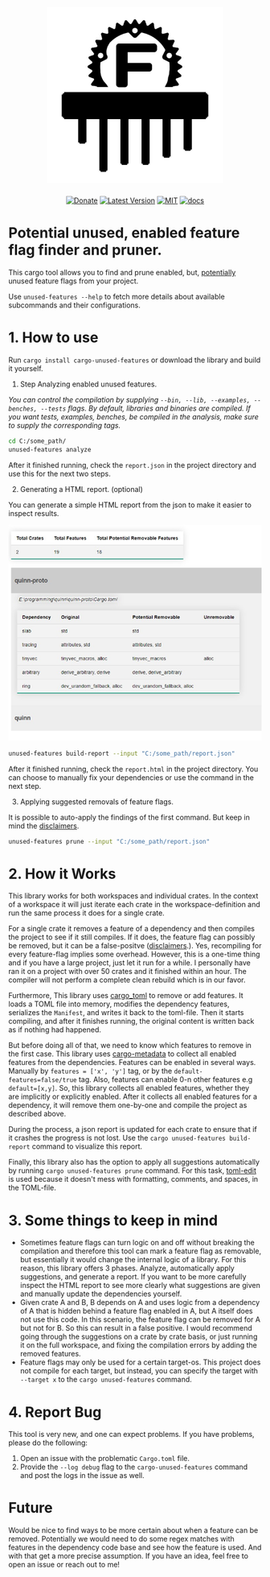 <h1 align="center"><img width="350" src="docs/logo.png" /></h1>

<div align="center">

[![Donate](https://img.shields.io/badge/Donate-PayPal-green.svg)](https://www.paypal.com/cgi-bin/webscr?cmd=_s-xclick&hosted_button_id=Z8QK6XU749JB2) [![Latest Version][1a]][1b] [![MIT][2a]][2b] [![docs][3a]][3b]

</div>

# Potential unused, enabled feature flag finder and pruner.

This cargo tool allows you to find and prune enabled, but, [potentially](#3-some-things-to-keep-in-mind) unused feature flags from your project.

Use `unused-features --help` to fetch more details about available subcommands and their configurations.

# 1. How to use

Run `cargo install cargo-unused-features` or download the library and build it yourself.

1. Step Analyzing enabled unused features.

*You can control the compilation by supplying `--bin, --lib, --examples, --benches, --tests` flags. By default, libraries and binaries are compiled. If you want tests, examples, benches, be compiled in the analysis, make sure to supply the corresponding tags.*

```bash
cd C:/some_path/
unused-features analyze
```

After it finished running, check the `report.json` in the project directory and use this for the next two steps.

2. Generating a HTML report. (optional)

You can generate a simple HTML report from the json to make it easier to inspect results. 

<img src="docs/readme-1.jpg" />

```bash
unused-features build-report --input "C:/some_path/report.json"
```

After it finished running, check the `report.html` in the project directory. You can choose to manually fix your dependencies or use the command in the next step.

3. Applying suggested removals of feature flags.

It is possible to auto-apply the findings of the first command. But keep in mind the [disclaimers](#3-some-things-to-keep-in-mind).

```bash
unused-features prune --input "C:/some_path/report.json"
```

# 2. How it Works

This library works for both workspaces and individual crates. In the context of a workspace it will just iterate each crate in the workspace-definition and run the same process it does for a single crate. 

For a single crate it removes a feature of a dependency and then compiles the project to see if it still compiles. If it does, the feature flag can possibly be removed, but it can be a false-positve ([disclaimers](#3-some-things-to-keep-in-mind).). Yes, recompiling for every feature-flag implies some overhead. However, this is a one-time thing and if you have a large project, just let it run for a while. I personally have ran it on a project with over 50 crates and it finished within an hour. The compiler will not perform a complete clean rebuild which is in our favor.

Furthermore, This library uses [cargo_toml][6] to remove or add features. It loads a TOML file into memory, modifies the dependency features, serializes the `Manifest`, and writes it back to the toml-file. Then it starts compiling, and after it finishes running, the original content is written back as if nothing had happened.

But before doing all of that, we need to know which features to remove in the first case. This library uses [cargo-metadata][7] to collect all enabled features from the dependencies. Features can be enabled in several ways. Manually by `features = ['x', 'y']` tag, or by the `default-features=false/true` tag. Also, features can enable 0-n other features e.g `default=[x,y]`. So, this library collects all enabled features, whether they are implicitly or explicitly enabled. After it collects all enabled features for a dependency, it will remove them one-by-one and compile the project as described above.

During the process, a json report is updated for each crate to ensure that if it crashes the progress is not lost. Use the `cargo unused-features build-report` command to visualize this report.

Finally, this library also has the option to apply all suggestions automatically by running `cargo unused-features prune` command. For this task, [toml-edit][8] is used because it doesn't mess with formatting, comments, and spaces, in the TOML-file.

# 3. Some things to keep in mind

- Sometimes feature flags can turn logic on and off without breaking the compilation and therefore this tool can mark a feature flag as removable, but essentially it would change the internal logic of a library. For this reason, this library offers 3 phases. Analyze, automatically apply suggestions, and generate a report. If you want to be more carefully inspect the HTML report to see more clearly what suggestions are given and manually update the dependencies yourself. 
- Given crate A and B, B depends on A and uses logic from a dependency of A that is hidden behind a feature flag enabled in A, but A itself does not use this code. In this scenario, the feature flag can be removed for A but not for B. So this can result in a false positive. I would recommend going through the suggestions on a crate by crate basis, or just running it on the full workspace, and fixing the compilation errors by adding the removed features. 
- Feature flags may only be used for a certain target-os. This project does not compile for each target, but instead, you can specify the target with `--target x` to the `cargo unused-features` command.

# 4. Report Bug

This tool is very new, and one can expect problems. If you have problems, please do the following:

1. Open an issue with the problematic `Cargo.toml` file. 
2. Provide the `--log debug` flag to the `cargo-unused-features` command and post the logs in the issue as well.

# Future

Would be nice to find ways to be more certain about when a feature can be removed. Potentially we would need to do some regex matches with features in the dependency code base and see how the feature is used. And with that get a more precise assumption. If you have an idea, feel free to open an issue or reach out to me!

[1a]: https://img.shields.io/crates/v/cargo-unused-features.svg
[1b]: https://img.shields.io/crates/v/cargo-unused-features.svg
[2a]: https://img.shields.io/badge/license-MIT-blue.svg
[2b]: ./LICENSE
[3a]: https://docs.rs/cargo-unused-features/badge.svg
[3b]: https://docs.rs/cargo-unused-features/
[6]: https://crates.io/crates/cargo_toml
[7]: https://crates.io/crates/cargo_metadata
[8]: https://crates.io/crates/toml_edit
